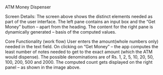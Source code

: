 

ATM Money Dispenser
 
Screen Details:
The screen above shows the distinct elements needed as part of the user interface. The left pane contains an input box and the “Get Money” button – apart from the heading. The content for the right pane is dynamically generated – basis of the computed values.

Core Functionality (work flow)
User enters the amount(whole numbers only) needed in the text field. On clicking on “Get Money” – the app computes the least number of notes needed to get to the exact amount (which the ATM would dispense). The possible denominations are of Rs. 1, 2, 5, 10, 20, 50, 100, 200, 500 and 2000.  The computed count gets displayed on the right panel – as shown in the image above.
